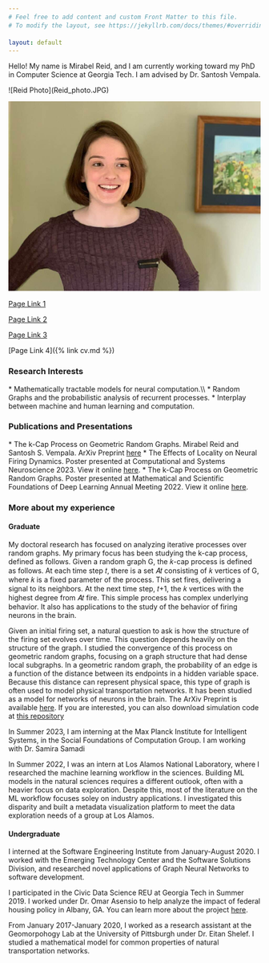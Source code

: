 ```yaml
---
# Feel free to add content and custom Front Matter to this file.
# To modify the layout, see https://jekyllrb.com/docs/themes/#overriding-theme-defaults

layout: default
---
```

<p> Hello! My name is Mirabel Reid, and I am currently working toward my PhD in Computer Science at Georgia Tech. I am advised by Dr. Santosh Vempala.</p>
<p>![Reid Photo](Reid_photo.JPG)

![Reid Photo](https://github.com/mirabelreid/mirabelreid.github.io/raw/master/docs/Reid_photo.JPG)

[Page Link 1](/docs/cv.html)


[Page Link 2](cv.md)


[Page Link 3](./cv.md)


[Page Link 4]({% link cv.md %})

<h3>Research Interests</h3>
*  Mathematically tractable models for neural computation.\\
*  Random Graphs and the probabilistic analysis of recurrent processes.
*  Interplay between machine and human learning and computation.
<h3>Publications and Presentations</h3>
*  The k-Cap Process on Geometric Random Graphs. Mirabel Reid and Santosh S. Vempala. ArXiv Preprint <a href="https://arxiv.org/abs/2203.12680">here</a>
*  The Effects of Locality on Neural Firing Dynamics. Poster presented at Computational and Systems Neuroscience 2023. View it online <a href="https://github.com/mirabelreid/mirabelreid.github.io/raw/master/kcapcosyne.pdf">here</a>.
*  The k-Cap Process on Geometric Random Graphs. Poster presented at Mathematical and Scientific Foundations of Deep Learning Annual Meeting 2022. View it online  <a href="https://github.com/mirabelreid/mirabelreid.github.io/raw/master/kcapGRGPosterMoDL.pdf">here</a>.
<h3>More about my experience</h3>
<h4>Graduate</h4>
<p>My doctoral research has focused on analyzing iterative processes over random graphs. My primary focus has been studying the k-cap process, defined as follows. Given a random graph G, the 𝑘-cap process is defined as follows. At each time step 𝑡, there is a set 𝐴𝑡 consisting of 𝑘 vertices of G, where 𝑘 is a fixed parameter of the process. This set fires, delivering a signal to its neighbors. At the next time step, 𝑡+1, the 𝑘 vertices with the highest degree from 𝐴𝑡 fire. This simple process has complex underlying behavior. It also has applications to the study of the behavior of firing neurons in the brain.</p>

<p>Given an initial firing set, a natural question to ask is how the structure of the firing set evolves over time. This question depends heavily on the structure of the graph. I studied the convergence of this process on geometric random graphs, focusing on a graph structure that had dense local subgraphs. In a geometric random graph, the probability of an edge is a function of the distance between its endpoints in a hidden variable space. Because this distance can represent physical space, this type of graph is often used to model physical transportation networks. It has been studied as a model for networks of neurons in the brain. The ArXiv Preprint is available <a href="https://arxiv.org/abs/2203.12680">here</a>. If you are interested, you can also download simulation code at <a href="https://github.com/mirabelreid/Assemblies-Simulations">this repository </a>
<p> In Summer 2023, I am interning at the Max Planck Institute for Intelligent Systems, in the Social Foundations of Computation Group. I am working with Dr. Samira Samadi </p>
 <p> In Summer 2022, I was an intern at Los Alamos National Laboratory, where I researched the machine learning workflow in the sciences. Building ML models in the natural sciences requires a different outlook, often with a heavier focus on data exploration. Despite this, most of the literature on the ML workflow focuses soley on industry applications. I investigated this disparity and built a metadata visualization platform to meet the data exploration needs of a group at Los Alamos.</p>

<h4>Undergraduate</h4>
<p> I interned at the Software Engineering Institute from January-August 2020. I worked with the Emerging Technology Center and the Software Solutions Division, and researched novel applications of Graph Neural Networks to software development.</p>
<p> I participated in the Civic Data Science REU at Georgia Tech in Summer 2019. I worked under Dr. Omar Asensio to help analyze the impact of federal housing policy in Albany, GA. You can learn more about the project <a href="https://civicdatascience.gatech.edu/project-blog/">here</a>.</p>
<p> From January 2017-January 2020, I worked as a research assistant at the Geomorpohogy Lab at the University of Pittsburgh under Dr. Eitan Shelef. I studied a mathematical model for common properties of natural transportation networks.</p>
